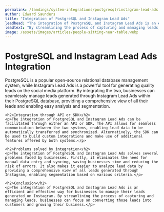 ```yaml
---
permalink: /landings/system-integrations/postgresql/instagram-lead-ads
author: Edward Saunders
title: "Integration of PostgreSQL and Instagram Lead Ads"
leadhead: "The integration of PostgreSQL and Instagram Lead Ads is an efficient and effective way for businesses to manage their leads generated on Instagram"
leadtext: "By streamlining the process of capturing and managing leads, businesses can focus on converting those leads into customers and growing their business."
image: /assets/images/articles/people-sitting-near-table.webp
---
```

<div class="arttext">	<h1>PostgreSQL and Instagram Lead Ads Integration</h1>
	<p>PostgreSQL is a popular open-source relational database management system, while Instagram Lead Ads is a powerful tool for generating quality leads on the social media platform. By integrating the two, businesses can seamlessly manage leads generated through Instagram Lead Ads within their PostgreSQL database, providing a comprehensive view of all their leads and enabling easy analysis and segmentation.</p>

	<h2>Integration through API or SDK</h2>
	<p>The integration of PostgreSQL and Instagram Lead Ads can be facilitated through either an API or SDK. The API allows for seamless communication between the two systems, enabling lead data to be automatically transferred and synchronized. Alternatively, the SDK can be used to build custom integrations and make use of additional features offered by both systems.</p>

	<h2>Problems solved by integration</h2>
	<p>The integration of PostgreSQL and Instagram Lead Ads solves several problems faced by businesses. Firstly, it eliminates the need for manual data entry and syncing, saving businesses time and reducing the risk of errors. It also makes it easier to analyze lead data by providing a comprehensive view of all leads generated through Instagram, enabling segmentation based on various criteria.</p>

	<h2>Conclusion</h2>
	<p>The integration of PostgreSQL and Instagram Lead Ads is an efficient and effective way for businesses to manage their leads generated on Instagram. By streamlining the process of capturing and managing leads, businesses can focus on converting those leads into customers and growing their business.</p>
</div>